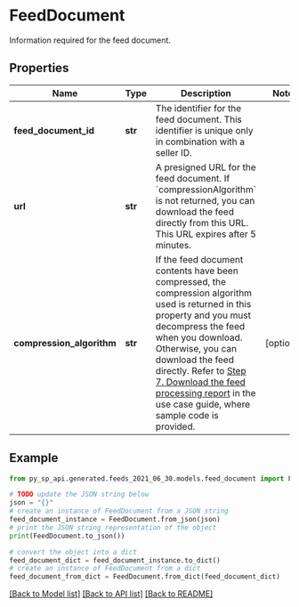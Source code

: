 # FeedDocument

Information required for the feed document.

## Properties

Name | Type | Description | Notes
------------ | ------------- | ------------- | -------------
**feed_document_id** | **str** | The identifier for the feed document. This identifier is unique only in combination with a seller ID. | 
**url** | **str** | A presigned URL for the feed document. If &#x60;compressionAlgorithm&#x60; is not returned, you can download the feed directly from this URL. This URL expires after 5 minutes. | 
**compression_algorithm** | **str** | If the feed document contents have been compressed, the compression algorithm used is returned in this property and you must decompress the feed when you download. Otherwise, you can download the feed directly. Refer to [Step 7. Download the feed processing report](doc:feeds-api-v2021-06-30-use-case-guide#step-7-download-the-feed-processing-report) in the use case guide, where sample code is provided. | [optional] 

## Example

```python
from py_sp_api.generated.feeds_2021_06_30.models.feed_document import FeedDocument

# TODO update the JSON string below
json = "{}"
# create an instance of FeedDocument from a JSON string
feed_document_instance = FeedDocument.from_json(json)
# print the JSON string representation of the object
print(FeedDocument.to_json())

# convert the object into a dict
feed_document_dict = feed_document_instance.to_dict()
# create an instance of FeedDocument from a dict
feed_document_from_dict = FeedDocument.from_dict(feed_document_dict)
```
[[Back to Model list]](../README.md#documentation-for-models) [[Back to API list]](../README.md#documentation-for-api-endpoints) [[Back to README]](../README.md)


